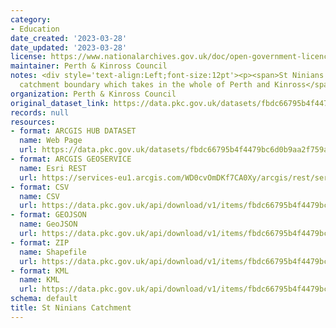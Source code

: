 ```yaml
---
category:
- Education
date_created: '2023-03-28'
date_updated: '2023-03-28'
license: https://www.nationalarchives.gov.uk/doc/open-government-licence/version/3/
maintainer: Perth & Kinross Council
notes: <div style='text-align:Left;font-size:12pt'><p><span>St Ninians Episcopal School
  catchment boundary which takes in the whole of Perth and Kinross</span></p></div>
organization: Perth & Kinross Council
original_dataset_link: https://data.pkc.gov.uk/datasets/fbdc66795b4f4479bc6d0b9aa2f759ab_6
records: null
resources:
- format: ARCGIS HUB DATASET
  name: Web Page
  url: https://data.pkc.gov.uk/datasets/fbdc66795b4f4479bc6d0b9aa2f759ab_6
- format: ARCGIS GEOSERVICE
  name: Esri REST
  url: https://services-eu1.arcgis.com/WD0cvOmDKf7CA0Xy/arcgis/rest/services/St_Ninians_Catchment/FeatureServer/6
- format: CSV
  name: CSV
  url: https://data.pkc.gov.uk/api/download/v1/items/fbdc66795b4f4479bc6d0b9aa2f759ab/csv?layers=6
- format: GEOJSON
  name: GeoJSON
  url: https://data.pkc.gov.uk/api/download/v1/items/fbdc66795b4f4479bc6d0b9aa2f759ab/geojson?layers=6
- format: ZIP
  name: Shapefile
  url: https://data.pkc.gov.uk/api/download/v1/items/fbdc66795b4f4479bc6d0b9aa2f759ab/shapefile?layers=6
- format: KML
  name: KML
  url: https://data.pkc.gov.uk/api/download/v1/items/fbdc66795b4f4479bc6d0b9aa2f759ab/kml?layers=6
schema: default
title: St Ninians Catchment
---
```

